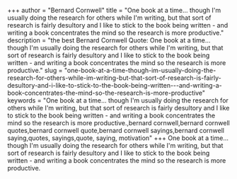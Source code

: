 +++
author = "Bernard Cornwell"
title = "One book at a time... though I'm usually doing the research for others while I'm writing, but that sort of research is fairly desultory and I like to stick to the book being written - and writing a book concentrates the mind so the research is more productive."
description = "the best Bernard Cornwell Quote: One book at a time... though I'm usually doing the research for others while I'm writing, but that sort of research is fairly desultory and I like to stick to the book being written - and writing a book concentrates the mind so the research is more productive."
slug = "one-book-at-a-time-though-im-usually-doing-the-research-for-others-while-im-writing-but-that-sort-of-research-is-fairly-desultory-and-i-like-to-stick-to-the-book-being-written---and-writing-a-book-concentrates-the-mind-so-the-research-is-more-productive"
keywords = "One book at a time... though I'm usually doing the research for others while I'm writing, but that sort of research is fairly desultory and I like to stick to the book being written - and writing a book concentrates the mind so the research is more productive.,bernard cornwell,bernard cornwell quotes,bernard cornwell quote,bernard cornwell sayings,bernard cornwell saying,quotes, sayings,quote, saying, motivation"
+++
One book at a time... though I'm usually doing the research for others while I'm writing, but that sort of research is fairly desultory and I like to stick to the book being written - and writing a book concentrates the mind so the research is more productive.
